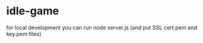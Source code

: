 # idle-game

for local development you can run node server.js (and put SSL cert.pem and key.pem files)


